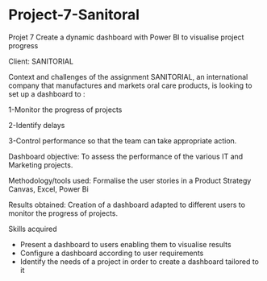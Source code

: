 # Project-7-Sanitoral
Projet 7 Create a dynamic dashboard with Power BI to visualise project progress

Client: SANITORIAL

Context and challenges of the assignment 
SANITORIAL, an international company that manufactures and markets oral care products, is looking to set up a dashboard to :

1-Monitor the progress of projects

2-Identify delays

3-Control performance so that the team can take appropriate action.

Dashboard objective: To assess the performance of the various IT and Marketing projects.

Methodology/tools used: Formalise the user stories in a Product Strategy Canvas, Excel, Power Bi

Results obtained: Creation of a dashboard adapted to different users to monitor the progress of projects.

Skills acquired
- Present a dashboard to users enabling them to visualise results
- Configure a dashboard according to user requirements
- Identify the needs of a project in order to create a dashboard tailored to it


